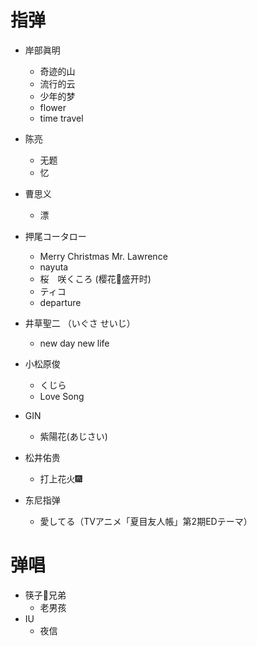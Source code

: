 # 指弹

- 岸部眞明
    -   奇迹的山
    -   流行的云
    -   少年的梦
    -   flower
    -   time travel
- 陈亮
    -	无题
    -   忆
- 曹思义

    -	漂
- 押尾コータロー
    -   Merry Christmas Mr. Lawrence
    -   nayuta
    -   桜　咲くころ (樱花🌸盛开时)
    -   ティコ
    -   departure
- 井草聖二 （いぐさ せいじ）

    -   new day new life
- 小松原俊

    -   くじら
    -   Love Song
- GIN
    - 紫陽花(あじさい)
- 松井佑贵
    - 打上花火🎆
- 东尼指弹
    - 愛してる（TVアニメ「夏目友人帳」第2期EDテーマ）

# 弹唱

-   筷子🥢兄弟
    -   老男孩
-   IU
    -   夜信
